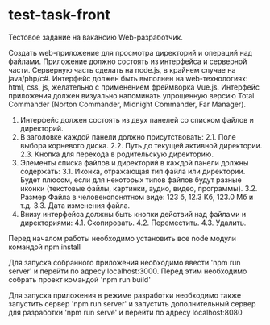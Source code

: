 # test-task-front

Тестовое задание на вакансию Web-разработчик.

Создать web-приложение для просмотра директорий и операций над файлами. 
Приложение должно состоять из интерфейса и серверной части. 
Серверную часть сделать на node.js, в крайнем случае на java/php/c#. 
Интерфейс должен быть выполнен на web-технологиях: html, css, js, желательно с применением фреймворка Vue.js. 
Интерфейс приложения должен визуально напоминать упрощенную версию Total Commander (Norton Commander, Midnight Commander, Far Manager). 
1. Интерфейс должен состоять из двух панелей со списком файлов и директорий. 
2. В заголовке каждой панели должно присутствовать: 
2.1. Поле выбора корневого диска. 
2.2. Путь до текущей активной директории. 
2.3. Кнопка для перехода в родительскую директорию. 
3. Элементы списка файлов и директорий в каждой панели должны содержать: 
3.1. Иконка, отражающая тип файла или директории. 
Будет плюсом, если для некоторых типов файлов будут разные иконки (текстовые файлы, картинки, аудио, видео, программы). 
3.2. Размер Файла в человекопонятном виде: 123 б, 12.3 Кб, 123.0 Мб и т.д. 
3.3. Дата изменения файла. 
4. Внизу интерфейса должны быть кнопки действий над файлами и директориями: 
4.1. Скопировать. 
4.2. Переместить. 
4.3. Удалить.

Перед началом работы необходимо установить все node модули командой npm install

Для запуска собранного приложения необходимо ввести 'npm run server' и перейти по адресу localhost:3000. Перед этим необходимо собрать проект командой 'npm run build'

Для запуска приложения в режиме разработки необходимо также запустить сервер 'npm run server' и запустить дополнительный сервер для разработки 'npm run serve' и перейти по адресу localhost:8080

